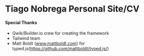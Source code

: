 # Tiago Nobrega Personal Site/CV 


#### Special Thanks

- Qwik/Builder.io crew for creating the framework
- Tailwind team
- Matt Boldt (www.mattboldt.com️) for typed.js(https://github.com/mattboldt/typed.js/)

